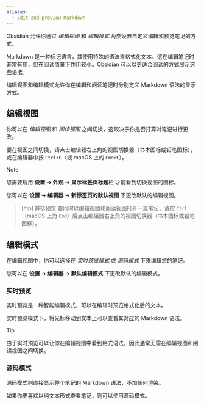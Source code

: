 ```yaml
---
aliases:
  - Edit and preview Markdown
---
```


Obsidian 允许你通过 _编辑视图_ 和 _编辑模式_ 两类设置自定义编辑和预览笔记的方式。

Markdown 是一种标记语言，其使用特殊的语法来格式化文本。这在编辑笔记时非常有用，但在阅读情景下作用较小。Obsidian 可以以更适合阅读的方式展示这些语法。

编辑视图和编辑模式允许你在编辑和阅读笔记时分别定义 Markdown 语法的显示方式。

## 编辑视图

你可以在 _编辑视图_ 和 _阅读视图_ 之间切换，这取决于你是否打算对笔记进行更改。

要在视图之间切换，请点击编辑器右上角的视图切换器（书本图标或铅笔图标），或在编辑器中按 `Ctrl+E`（或 macOS 上的 `Cmd+E`）。

> [!note]
> 您需要启用 **设置 → 外观 → 显示标签页标题栏** 才能看到切换视图的图标。

您可以在 **设置 → 编辑器 → 新标签页的默认视图** 下更改默认的编辑视图。

> [!tip] 并排预览
> 要同时以编辑视图和阅读视图打开一篇笔记，请按 `Ctrl`（macOS 上为 `Cmd`）后点击编辑器右上角的视图切换器（书本图标或铅笔图标）。

## 编辑模式

在编辑视图中，你可以选择在 _实时预览模式_ 或 _源码模式_ 下来编辑您的笔记。

您可以在 **设置 → 编辑器 → 默认编辑模式** 下更改默认的编辑模式。

### 实时预览

实时预览是一种智能编辑模式，可以在编辑时预览格式化后的文本。

实时预览模式下，将光标移动到文本上可以查看其对应的 Markdown 语法。

> [!tip]
> 由于实时预览可以让你在编辑视图中看到格式语法，因此通常无需在编辑视图和阅读视图之间切换。

### 源码模式

源码模式则直接显示整个笔记的 Markdown 语法，不加任何渲染。

如果你更喜欢以纯文本形式查看笔记，则可以使用源码模式。